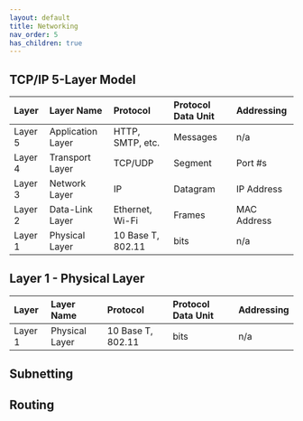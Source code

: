 ```yaml
---
layout: default
title: Networking
nav_order: 5
has_children: true
---
```

## TCP/IP 5-Layer Model
| Layer | Layer Name | Protocol | Protocol Data Unit | Addressing |
| :---- | :--------- | :------- | :----------------- | :--------- |
| Layer 5 | Application Layer | HTTP, SMTP, etc. | Messages | n/a |
| Layer 4 | Transport Layer | TCP/UDP | Segment | Port #s |
| Layer 3 | Network Layer | IP | Datagram | IP Address |
| Layer 2 | Data-Link Layer | Ethernet, Wi-Fi | Frames | MAC Address |
| Layer 1 | Physical Layer | 10 Base T, 802.11 | bits | n/a |


## Layer 1 - Physical Layer
| Layer | Layer Name | Protocol | Protocol Data Unit | Addressing |
| :---- | :--------- | :------- | :----------------- | :--------- |
| Layer 1 | Physical Layer | 10 Base T, 802.11 | bits | n/a |

## Subnetting
## Routing